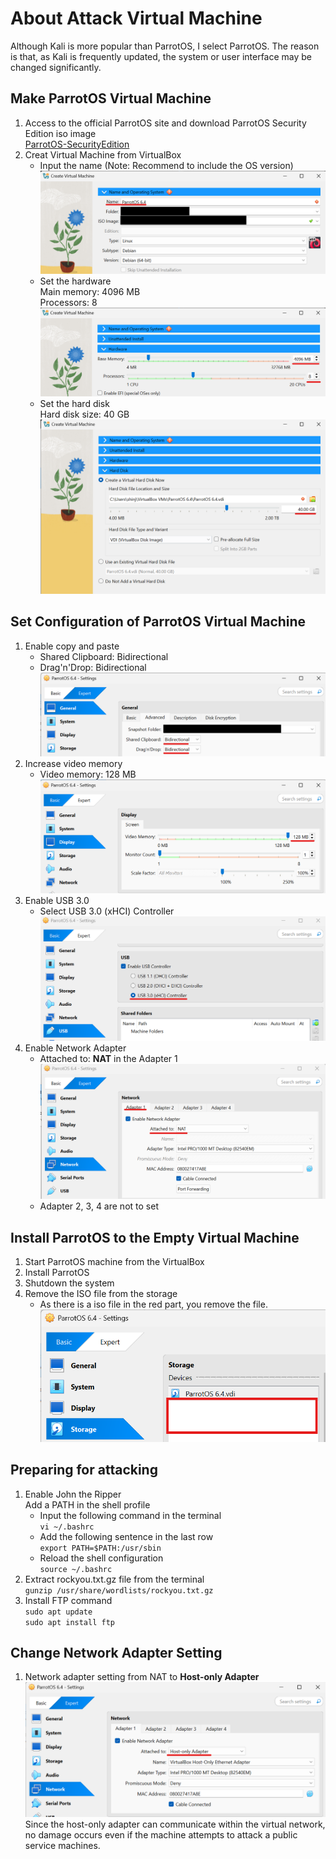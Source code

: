 # About Attack Virtual Machine

Although Kali is more popular than ParrotOS, I select ParrotOS. The reason is that, as Kali is frequently updated, the system or user interface may be changed significantly.  

## Make ParrotOS Virtual Machine
1. Access to the official ParrotOS site and download ParrotOS Security Edition iso image  
[ParrotOS-SecurityEdition](https://parrotsec.org/download/)
1. Creat Virtual Machine from VirtualBox
    * Input the name (Note: Recommend to include the OS version)
    ![Create1](../img/VirtualBox_Create1.png)
    * Set the hardware  
    Main memory: 4096 MB  
    Processors: 8
    ![Create2](../img/VirtualBox_Create2.png)
    * Set the hard disk  
    Hard disk size: 40 GB  
    ![Create3](../img/VirtualBox_Create3.png)

## Set Configuration of ParrotOS Virtual Machine
1. Enable copy and paste
    * Shared Clipboard: Bidirectional
    * Drag'n'Drop: Bidirectional
    ![Set1](../img/VirtualBox_Setting1.png)
1. Increase video memory
    * Video memory: 128 MB
    ![Set2](../img/VirtualBox_Setting2.png)
1. Enable USB 3.0
    * Select USB 3.0 (xHCI) Controller
    ![Set3](../img/VirtualBox_Setting3.png)  
1. Enable Network Adapter
    * Attached to: **NAT** in the Adapter 1
    ![Set4](../img/VirtualBox_Setting4.png)
    * Adapter 2, 3, 4 are not to set  

## Install ParrotOS to the Empty Virtual Machine
1. Start ParrotOS machine from the VirtualBox
1. Install ParrotOS
1. Shutdown the system
1. Remove the ISO file from the storage
    * As there is a iso file in the red part, you remove the file.
    ![Install1](../img/VirtualBox_ParrotInstall1.png)

## Preparing for attacking
1. Enable John the Ripper  
    Add a PATH in the shell profile  
    * Input the following command in the terminal  
        `vi ~/.bashrc`  
    * Add the following sentence in the last row  
        `export PATH=$PATH:/usr/sbin`
    * Reload the shell configuration  
        `source ~/.bashrc`
1. Extract rockyou.txt.gz file from the terminal  
    `gunzip /usr/share/wordlists/rockyou.txt.gz`
1. Install FTP command  
    `sudo apt update`  
    `sudo apt install ftp`

## Change Network Adapter Setting
1. Network adapter setting from NAT to **Host-only Adapter**  
    ![Setting5](../img/VirtualBox_Setting5.png)  
    Since the host-only adapter can communicate within the virtual network, no damage occurs even if the machine attempts to attack a public service machines.